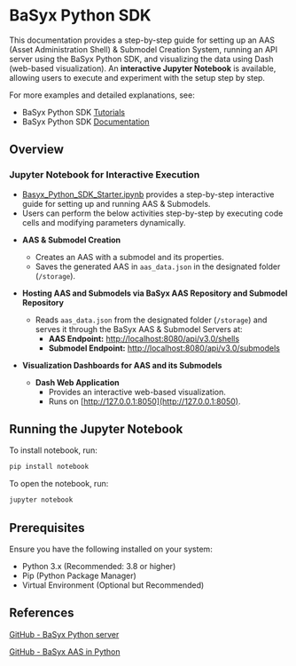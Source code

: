 # BaSyx Python SDK

This documentation provides a step-by-step guide for setting up an AAS (Asset Administration Shell) & Submodel Creation System, running an API server using the BaSyx Python SDK, and visualizing the data using Dash (web-based visualization). An **interactive Jupyter Notebook** is available, allowing users to execute and experiment with the setup step by step.

For more examples and detailed explanations, see:
- BaSyx Python SDK [Tutorials](https://github.com/eclipse-basyx/basyx-python-sdk/blob/main/sdk/README.md#examples-and-tutorials)
- BaSyx Python SDK [Documentation](https://basyx-python-sdk.readthedocs.io/en/latest/)

## Overview

### **Jupyter Notebook for Interactive Execution**
  - [Basyx_Python_SDK_Starter.ipynb](./Basyx_Python_SDK_Starter.ipynb) provides a step-by-step interactive guide for setting up and running AAS & Submodels.
  - Users can perform the below activities step-by-step by executing code cells and modifying parameters dynamically.

* **AAS & Submodel Creation**
  - Creates an AAS with a submodel and its properties.
  - Saves the generated AAS in `aas_data.json` in the designated folder (`/storage`).

* **Hosting AAS and Submodels via BaSyx AAS Repository and Submodel Repository**
  - Reads `aas_data.json` from the designated folder (`/storage`) and serves it through the BaSyx AAS & Submodel Servers at:
    - **AAS Endpoint:** [http://localhost:8080/api/v3.0/shells](http://localhost:8080/api/v3.0/shells)
    - **Submodel Endpoint:** [http://localhost:8080/api/v3.0/submodels](http://localhost:8080/api/v3.0/submodels)

* **Visualization Dashboards for AAS and its Submodels**
  - **Dash Web Application**  
    - Provides an interactive web-based visualization.
    - Runs on [http://127.0.0.1:8050](http://127.0.0.1:8050).
  

## **Running the Jupyter Notebook**

To install notebook, run:

```bash
pip install notebook
``` 

To open the notebook, run:

```bash
jupyter notebook
```

## Prerequisites
 Ensure you have the following installed on your system:

- Python 3.x (Recommended: 3.8 or higher)
- Pip (Python Package Manager)
- Virtual Environment (Optional but Recommended)


## References

[GitHub - BaSyx Python server](https://github.com/eclipse-basyx/basyx-python-sdk/tree/main/server)

[GitHub - BaSyx AAS in Python](https://github.com/eclipse-basyx/basyx-python-sdk/tree/main/sdk/basyx/aas)
